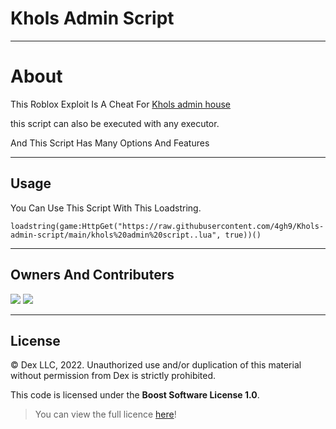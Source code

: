 # Khols Admin Script



---

# About 

This Roblox Exploit Is A Cheat For [Khols admin house](https://www.roblox.com/games/112420803/Kohls-Admin-House-NBC)

this script can also be executed with any executor.

And This Script Has Many Options And Features

---
## Usage

You Can Use This Script With This Loadstring.
```
loadstring(game:HttpGet("https://raw.githubusercontent.com/4gh9/Khols-admin-script/main/khols%20admin%20script..lua", true))()
```

---

## Owners And Contributers

<img src="https://discord.c99.nl/widget/theme-1/909623557670187090.png" />


<img src="https://i.ibb.co/p4zjvmY/image.png" />

---

## License

© Dex LLC, 2022. Unauthorized use and/or duplication of this material without permission from Dex is strictly prohibited.

This code is licensed under the **Boost Software License 1.0**.

> You can view the full licence [here](https://github.com/4gh9/Khols-admin-script/blob/main/LICENSE)!
